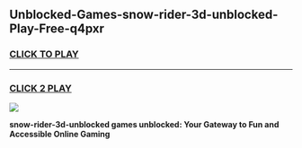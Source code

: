 
## Unblocked-Games-snow-rider-3d-unblocked-Play-Free-q4pxr
<h3>
<a href="https://premium76.site?title=snow-rider-3d-unblocked&ref=15A">CLICK TO PLAY</a></h3>
<hr>

<h3>
<a href="https://premium76.site?title=snow-rider-3d-unblocked&ref=15A">CLICK 2 PLAY</a>
  
</h3>

<a href="https://premium76.site?title=snow-rider-3d-unblocked&ref=15A"><img src="https://clearcache.store/games.png"></a>


**snow-rider-3d-unblocked games unblocked: Your Gateway to Fun and Accessible Online Gaming**
